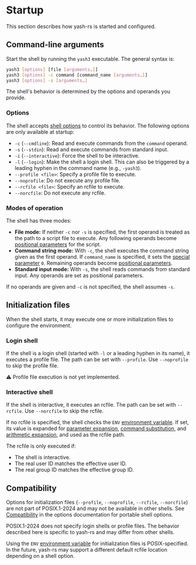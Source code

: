 # Startup

This section describes how yash-rs is started and configured.

## Command-line arguments

Start the shell by running the `yash3` executable. The general syntax is:

```sh
yash3 [options] [file [arguments…]]
yash3 [options] -c command [command_name [arguments…]]
yash3 [options] -s [arguments…]
```

The shell's behavior is determined by the options and operands you provide.

### Options

The shell accepts [shell options] to control its behavior. The following options are only available at startup:

- `-c` (`--cmdline`): Read and execute commands from the `command` operand.
- `-s` (`--stdin`): Read and execute commands from standard input.
- `-i` (`--interactive`): Force the shell to be interactive.
- `-l` (`--login`): Make the shell a login shell. This can also be triggered by a leading hyphen in the command name (e.g., `-yash3`).
- `--profile <file>`: Specify a profile file to execute.
- `--noprofile`: Do not execute any profile file.
- `--rcfile <file>`: Specify an rcfile to execute.
- `--norcfile`: Do not execute any rcfile.

### Modes of operation

The shell has three modes:

- **File mode:** If neither `-c` nor `-s` is specified, the first operand is treated as the path to a script file to execute. Any following operands become [positional parameters] for the script.
- **Command string mode:** With `-c`, the shell executes the command string given as the first operand. If `command_name` is specified, it sets the [special parameter] `0`. Remaining operands become [positional parameters].
- **Standard input mode:** With `-s`, the shell reads commands from standard input. Any operands are set as positional parameters.

If no operands are given and `-c` is not specified, the shell assumes `-s`.

## Initialization files

When the shell starts, it may execute one or more initialization files to configure the environment.

### Login shell

If the shell is a login shell (started with `-l` or a leading hyphen in its name), it executes a profile file. The path can be set with `--profile`. Use `--noprofile` to skip the profile file.

⚠️ Profile file execution is not yet implemented.

### Interactive shell

If the shell is interactive, it executes an rcfile. The path can be set with `--rcfile`. Use `--norcfile` to skip the rcfile.

If no rcfile is specified, the shell checks the `ENV` [environment variable]. If set, its value is expanded for [parameter expansion], [command substitution], and [arithmetic expansion], and used as the rcfile path.

The rcfile is only executed if:

- The shell is interactive.
- The real user ID matches the effective user ID.
- The real group ID matches the effective group ID.

## Compatibility

Options for initialization files (`--profile`, `--noprofile`, `--rcfile`, `--norcfile`) are not part of POSIX.1-2024 and may not be available in other shells. See [Compatibility](options.md#compatibility) in the options documentation for portable shell options.

POSIX.1-2024 does not specify login shells or profile files. The behavior described here is specific to yash-rs and may differ from other shells.

Using the `ENV` [environment variable] for initialization files is POSIX-specified. In the future, yash-rs may support a different default rcfile location depending on a shell option.

[arithmetic expansion]: language/words/arithmetic.md
[command substitution]: language/words/command_substitution.md
[environment variable]: language/parameters/variables.md#environment-variables
[parameter expansion]: language/words/parameters.md
[positional parameters]: language/parameters/positional.md
[shell options]: options.md
[special parameter]: language/parameters/special.md
